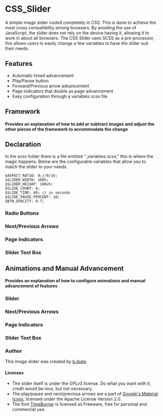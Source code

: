 # CSS_Slider
A simple image slider coded completely in CSS. This is done to achieve the most cross compatibility among browsers.
By avoiding the use of JavaScript, the slider does not rely on the device having it, allowing it to work in about all browsers.
The CSS Slider uses SCSS as a pre-processor, this allows users to easily change a few variables to have the slider suit their needs.

## Features
* Automatic timed advancement
* Play/Pause button
* Forward/Previous arrow advancement
* Page indicators that double as page advancement
* Easy configuration through a variables scss file

## Framework
#### Provides an explanation of how to add or subtract images and adjust the other pieces of the framework to accommodate the change
## Declaration
In the scss folder there is a file entitled "_variables.scss," this is where the magic happens. 
Below are the configurable variables that allow you to match the slider to your needs.
```
$ASPECT_RATIO: 0;//9/16;
$SLIDER_WIDTH: 100%;
$SLIDER_HEIGHT: 100vh;
$SLIDE_COUNT: 6;
$SLIDE_TIME: 40; // in seconds
$SLIDE_PAUSE_PERCENT: 10;
$BTN_OPACITY: 0.7;
```
### Radio Buttons

### Next/Previous Arrows

### Page Indicators

### Slider Text Box

## Animations and Manual Advancement
#### Provides an explanation of how to configure animations and manual advancement of features
### Slider

### Next/Previous Arrows

### Page Indicators

### Slider Text Box

### Author
This image slider was created by [b.duke](http://bduke.net/).

#### Licenses
- The slider itself is under the GPLv3 license. Do what you want with it, credit would be nice, but not necessary.
- The play/pause and next/previous arrows are a part of [Google's Material Icons](https://design.google.com/icons/), licensed under 
the Apache License Version 2.0. 
- The font [TimeBurner](http://www.fontspace.com/nimavisual/timeburner) is licensed as Freeware, free for personal and commercial use.
